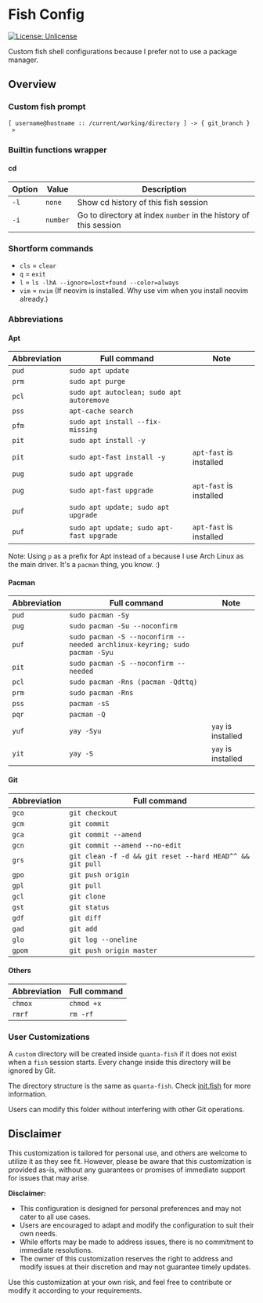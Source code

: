 # Fish Config

[![License: Unlicense](https://img.shields.io/badge/license-Unlicense-green.svg)](http://unlicense.org/)

Custom fish shell configurations because I prefer not to use a package manager.

## Overview

### Custom fish prompt

```plaintext
[ username@hostname :: /current/working/directory ] -> { git_branch }
 >
```

### Builtin functions wrapper

#### cd
  
| Option | Value     | Description                |
| -------- | ------- | ------------------------- |
| `-l` | `none` | Show cd history of this fish session |
| `-i` | `number` |  Go to directory at index `number` in  the history of this session |

### Shortform commands
  - `cls` = `clear`
  - `q` = `exit`
  - `l` = `ls -lhA --ignore=lost+found --color=always`
  - `vim` = `nvim` (If neovim is installed. Why use vim when you install neovim already.)

### Abbreviations

#### Apt

| Abbreviation | Full command | Note                |
| -------- | ------- | ------------------------- |
| `pud` | `sudo apt update` | |
| `prm` | `sudo apt purge` | |
| `pcl` | `sudo apt autoclean; sudo apt autoremove` | |
| `pss` | `apt-cache search` | |
| `pfm` | `sudo apt install --fix-missing` | |
| `pit` | `sudo apt install -y` | |
| `pit` | `sudo apt-fast install -y` | `apt-fast` is installed |
| `pug` | `sudo apt upgrade` | |
| `pug` | `sudo apt-fast upgrade` | `apt-fast` is installed |
| `puf` | `sudo apt update; sudo apt upgrade` | |
| `puf` | `sudo apt update; sudo apt-fast upgrade` | `apt-fast` is installed |

Note: Using `p` as a prefix for Apt instead of `a` because I use Arch Linux as the main driver. It's a `pacman` thing, you know. :)

#### Pacman

| Abbreviation | Full command | Note                |
| -------- | ------- | ------------------------- |
| `pud` | `sudo pacman -Sy` | |
| `pug` | `sudo pacman -Su --noconfirm` | |
| `puf` | `sudo pacman -S --noconfirm --needed archlinux-keyring; sudo pacman -Syu` | |
| `pit` | `sudo pacman -S --noconfirm --needed` | |
| `pcl` | `sudo pacman -Rns (pacman -Qdttq)` | |
| `prm` | `sudo pacman -Rns` | |
| `pss` | `pacman -sS` | |
| `pqr` | `pacman -Q` | |
| `yuf` | `yay -Syu` | `yay` is installed |
| `yit` | `yay -S` | `yay` is installed |

#### Git

| Abbreviation | Full command |
| -------- | ------- |
|`gco`|`git checkout`|
|`gcm`|`git commit`|
|`gca`|`git commit --amend`|
|`gcn`|`git commit --amend --no-edit`|
|`grs`|`git clean -f -d && git reset --hard HEAD^^ && git pull`|
|`gpo`|`git push origin`|
|`gpl`|`git pull`|
|`gcl`|`git clone`|
|`gst`|`git status`|
|`gdf`|`git diff`|
|`gad`|`git add`|
|`glo`|`git log --oneline`|
|`gpom`|`git push origin master`|

#### Others

| Abbreviation | Full command |
| -------- | ------- |
|`chmox`|`chmod +x`|
|`rmrf`|`rm -rf`|

### User Customizations

A `custom` directory will be created inside `quanta-fish` if it does not exist when a `fish` session starts. Every change inside this directory will be ignored by Git.

The directory structure is the same as `quanta-fish`. Check [init.fish](https://github.com/QuantaRicer/fish/blob/master/quanta-fish/init.fish) for more information.

Users can modify this folder without interfering with other Git operations.

## Disclaimer

This customization is tailored for personal use, and others are welcome to utilize it as they see fit. However, please be aware that this customization is provided as-is, without any guarantees or promises of immediate support for issues that may arise.

**Disclaimer:**
- This configuration is designed for personal preferences and may not cater to all use cases.
- Users are encouraged to adapt and modify the configuration to suit their own needs.
- While efforts may be made to address issues, there is no commitment to immediate resolutions.
- The owner of this customization reserves the right to address and modify issues at their discretion and may not guarantee timely updates.

Use this customization at your own risk, and feel free to contribute or modify it according to your requirements.
